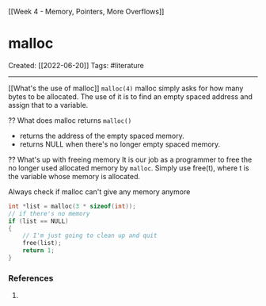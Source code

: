 [[Week 4 - Memory, Pointers, More Overflows]]

# malloc
Created:  [[2022-06-20]]
Tags: #literature  

---
[[What's the use of malloc]]
`malloc(4)` malloc simply asks for how many bytes to be allocated.
The use of it is to find an empty spaced address and assign that to a variable. 


?? What does malloc returns
`malloc()` 
- returns the address of the empty spaced memory. 
- returns NULL when there's no longer empty spaced memory.


?? What's up with freeing memory
It is our job as a programmer to free the no longer used allocated memory by `malloc`. Simply use free(t), where t is the variable whose memory is allocated.


Always check if malloc can't give any memory anymore
```C 
int *list = malloc(3 * sizeof(int));
// if there's no memory
if (list == NULL)
{
    // I'm just going to clean up and quit
    free(list);
    return 1;
}
```








### References
1. 